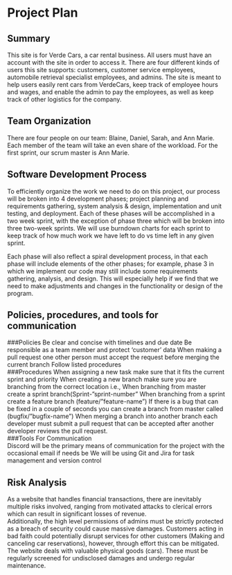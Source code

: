 # Project Plan

## Summary
This site is for Verde Cars, a car rental business. All users must have an account with the site in order to access it. There are four different kinds of users this site supports: customers, customer service employees, automobile retrieval specialist employees, and admins. The site is meant to help users easily rent cars from VerdeCars, keep track of employee hours and wages, and enable the admin to pay the employees, as well as keep track of other logistics for the company.  

## Team Organization
There are four people on our team: Blaine, Daniel, Sarah, and Ann Marie. Each member of the team will take an even share of the workload. For the first sprint, our scrum master is Ann Marie.  

## Software Development Process
To efficiently organize the work we need to do on this project, our process will be broken into 4 development phases; project planning and requirements gathering, system analysis & design, implementation and unit testing, and deployment. Each of these phases will be accomplished in a two week sprint, with the exception of phase three which will be broken into three two-week sprints.  We will use burndown charts for each sprint to keep track of how much work we have left to do vs time left in any given sprint.  

Each phase will also reflect a spiral development process, in that each phase will include elements of the other phases; for example, phase 3 in which we implement our code may still include some requirements gathering, analysis, and design. This will especially help if we find that we need to make adjustments and changes in the functionality or design of the program.  

## Policies, procedures, and tools for communication
###Policies
Be clear and concise with timelines and due date
Be responsible as a team member and protect ‘customer’ data
When making a pull request one other person must accept the request before merging the current branch
Follow listed procedures  
###Procedures
When assigning a new task make sure that it fits the current sprint and priority
When creating a new branch make sure you are branching from the correct location i.e., 
When branching from master create a sprint branch(Sprint-”sprint-number”
When branching from a sprint create a feature branch (feature/”feature-name”)
If there is a bug that can be fixed in a couple of seconds you can create a branch from master called (bugfix/”bugfix-name”)
When merging a branch into another branch each developer must submit a pull request that can be accepted after another developer reviews the pull request.  
###Tools For Communication  
Discord will be the primary means of communication for the project with the occasional email if needs be
We will be using Git and Jira for task management and version control 

## Risk Analysis
As a website that handles financial transactions, there are inevitably multiple risks involved, ranging from motivated attacks to clerical errors which can result in significant losses of revenue.  
Additionally, the high level permissions of admins must be strictly protected as a breach of security could cause massive damages.
Customers acting in bad faith could potentially disrupt services for other customers (Making and canceling car reservations), however, through effort this can be mitigated.
The website deals with valuable physical goods (cars). These must be regularly screened for undisclosed damages and undergo regular maintenance.
